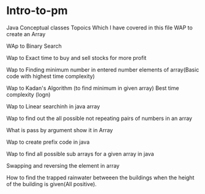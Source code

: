 # Intro-to-pm
Java Conceptual classes
Topoics Which I have covered in this file
WAP to create an Array


WAp to Binary Search


Wap to Exact time to buy and sell stocks for more profit


Wap to Finding minimum number in entered number elements of array(Basic code with highest time complexity)


Wap to Kadan's Algorithm (to find minimum in given array) Best time complexity (logn)


Wap to Linear searchinh in java array


Wap to find out the all possible not repeating pairs of numbers in an array


What is pass by argument show it in Array


Wap to create prefix code in java


Wap to find all possible sub arrays for a given array in java


Swapping and reversing the element in array


How to find the trapped rainwater betweeen the buildings when the height of the building is given(All positive).



